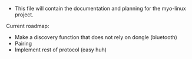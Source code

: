 
* This file will contain the documentation and planning for the myo-linux project.

Current roadmap:

* Make a discovery function that does not rely on dongle (bluetooth)
* Pairing
* Implement rest of protocol (easy huh)

